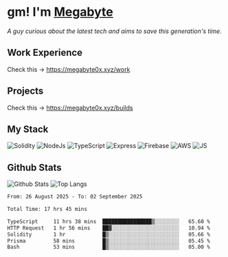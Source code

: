 # gm! I'm [Megabyte](https://megabyte0x.xyz/)

*A guy curious about the latest tech and aims to save this generation's time.*

## Work Experience

Check this -> https://megabyte0x.xyz/work

## Projects

Check this -> https://megabyte0x.xyz/builds

## My Stack

![Solidity](https://img.shields.io/badge/solidity-grey?style=for-the-badge&logo=solidity&logoColor=Green)
![NodeJs](https://img.shields.io/badge/NODE_JS-grey?style=for-the-badge&logo=nodedotjs&logoColor=Green)
![TypeScript](https://img.shields.io/badge/TS-grey?style=for-the-badge&logo=typescript&logoColor=Green)
![Express](https://img.shields.io/badge/EXPRESS-grey?style=for-the-badge&logo=EXPRESS&logoColor=Green)
![Firebase](https://img.shields.io/badge/EXPRESS-grey?style=for-the-badge&logo=EXPRESS&logoColor=Green)
![AWS](https://img.shields.io/badge/AWS-grey?style=for-the-badge&logo=amazonaws&logoColor=Yellow)
![JS](https://img.shields.io/badge/JS-grey?style=for-the-badge&logo=javascript&logoColor=Green)

## Github Stats

![Github Stats](https://github-readme-stats.vercel.app/api?username=megabyte0x&show_icons=true&theme=dark&hide_border=true&bg_color=0D1117) ![Top Langs](https://github-readme-stats.vercel.app/api/top-langs/?username=megabyte0x&layout=compact&theme=dark)

<!--START_SECTION:waka-->

```txt
From: 26 August 2025 - To: 02 September 2025

Total Time: 17 hrs 45 mins

TypeScript     11 hrs 38 mins  ████████████████▒░░░░░░░░   65.60 %
HTTP Request   1 hr 56 mins    ██▓░░░░░░░░░░░░░░░░░░░░░░   10.94 %
Solidity       1 hr            █▒░░░░░░░░░░░░░░░░░░░░░░░   05.66 %
Prisma         58 mins         █▒░░░░░░░░░░░░░░░░░░░░░░░   05.45 %
Bash           53 mins         █▒░░░░░░░░░░░░░░░░░░░░░░░   05.00 %
```

<!--END_SECTION:waka-->



